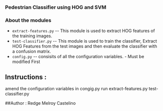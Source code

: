 ### Pedestrian Classifier using HOG and SVM

### About the modules

* `extract-features.py` -- This module is used to extract HOG features of the training images.
* `test-classifier.py` -- This module is used to train the classifier, Extract HOG Features from the test images and then evaluate the classifier with a confusion matrix.
* `config.py` -- consisits of all the configuration variables. - Must be modified First

## Instructions : 
amend the configuration variables in congig.py 
run extract-features.py
test-classifier.py

##Author : Redge Melroy Castelino


